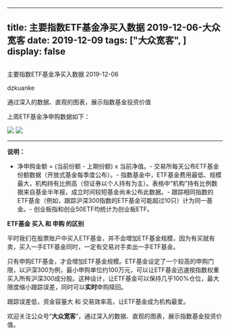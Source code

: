 
---
title:   主要指数ETF基金净买入数据 2019-12-06-大众宽客
date: 2019-12-09
tags: ["大众宽客", ]
display: false
---


## 



主要指数ETF基金净买入数据 2019-12-06




dzkuanke




通过深入的数据、直观的图表，展示指数基金投资价值


上周ETF基金净申购数据如下：



<img class="rich_pages js_insertlocalimg" data-ratio="1.2687927107061503" data-s="300,640" src="https://mmbiz.qpic.cn/mmbiz_png/PKw3FQPmhIjDwJMRBiaTDWcJLOtHSKq0ymLNq2askiaiasYAm5sQ3Y1H8ooyZqibEc0utC6AXFrCImVxibITPmTFN4g/640?wx_fmt=png" data-type="png" data-w="878" style=""/>

<img class="rich_pages js_insertlocalimg" data-ratio="1.2113289760348585" data-s="300,640" src="https://mmbiz.qpic.cn/mmbiz_png/PKw3FQPmhIjDwJMRBiaTDWcJLOtHSKq0yS9iaTrh0fMApTQscPOFRx6jSX5IvcahcLGkgiamIj301OVibkPpHUoNQA/640?wx_fmt=png" data-type="png" data-w="918" style=""/>

****

**说明：**
- 净申购金额 = (当前份额 - 上期份额) x 当前净值。- 交易所每天公布ETF基金份额数据（开放式基金每季度公布）。- 指数基金中，ETF基金费用最低、规模最大，机构持有比例高（但证券以个人持有为主）。表格中“机构”持有比例数据来自基金半年报，成立时间较短基金尚未公布此数据。- 跟踪相同指数的ETF基金（例如，跟踪沪深300指数的ETF基金可能超过10只）计为同一基金。- 创业板指和创业50ETF均统计为创业板ETF。






**ETF基金 买入 和 申购 的区别**



平时我们在股票账户中买入ETF基金，并不会增加ETF基金规模，因为有买就有卖，买入一手ETF基金同时，一定有交易对手卖出一手ETF基金。



只有申购ETF基金，才会增加ETF基金规模。ETF基金设定了一个较高的申购门限，以沪深300为例，最小申购单位约100万元，可以让ETF基金迅速按指数权重买入所有沪深300成分股。这种设计，让ETF基金可以保持几乎100%仓位，最大限度缩小跟踪误差，同时可以**实时**申购赎回。



跟踪误差低，资金容量大&nbsp;和 交易效率高，让ETF基金成为机构最爱。





欢迎关注公众号“**大众宽客**”，通过深入的数据、直观的图表，展示指数基金投资价值。








